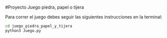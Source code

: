 #Proyecto Juego piedra, papel o tijera



Para correr el juego debes seguir las siguientes instrucciones en la terminal:
```sh
cd juego_piedra_papel_y_tijera
python3 Juego.py
```